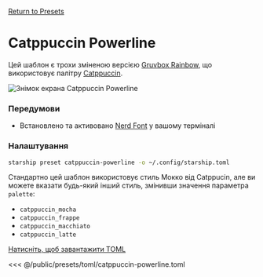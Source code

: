 [Return to Presets](./#catppuccin-powerline)

# Catppuccin Powerline

Цей шаблон є трохи зміненою версією [Gruvbox Rainbow](./gruvbox-rainbow.md), що використовує палітру [Catppuccin](https://github.com/catppuccin/catppuccin).

![Знімок екрана Catppuccin Powerline](/presets/img/catppuccin-powerline.png)

### Передумови

- Встановлено та активовано [Nerd Font](https://www.nerdfonts.com/) у вашому терміналі

### Налаштування

```sh
starship preset catppuccin-powerline -o ~/.config/starship.toml
```

Стандартно цей шаблон використовує стиль Мокко від Catppucin, але ви можете вказати будь-який інший стиль, змінивши значення параметра `palette`:

- `catppuccin_mocha`
- `catppuccin_frappe`
- `catppuccin_macchiato`
- `catppuccin_latte`

[Натисніть, щоб завантажити TOML](/presets/toml/catppuccin-powerline.toml)

<<< @/public/presets/toml/catppuccin-powerline.toml
